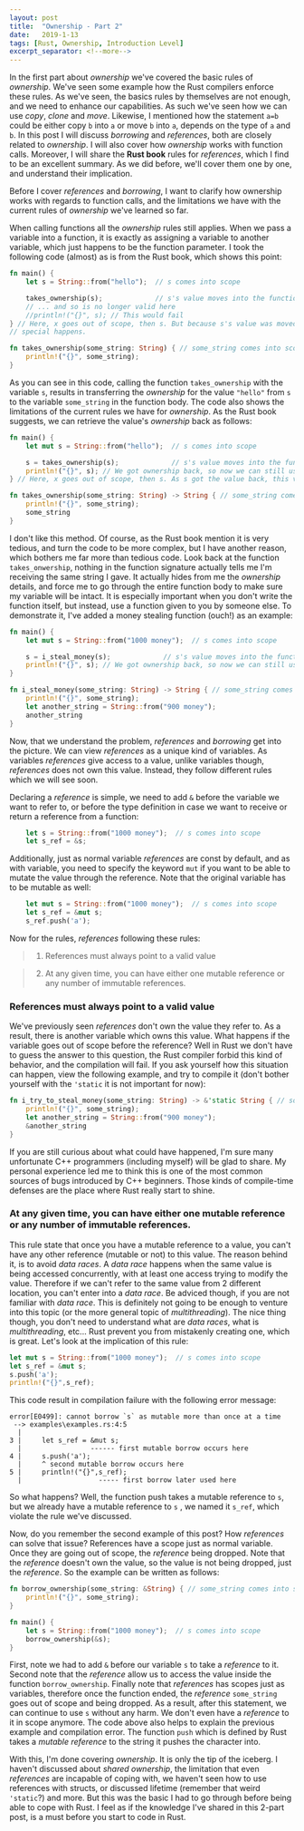 ```yaml
---
layout: post
title:  "Ownership - Part 2"
date:   2019-1-13
tags: [Rust, Ownership, Introduction Level]
excerpt_separator: <!--more-->
---
```


In the first part about *ownership* we've covered the basic rules of *ownership*. We've seen some example how the Rust compilers enforce these rules. As we've seen, the basics rules by themselves are not enough, and we need to enhance our capabilities. As such we've seen how we can use *copy*, *clone* and *move*. Likewise, I mentioned how the statement `a=b` could be either copy `b` into `a` or move `b` into `a`, depends on the type of `a` and `b`. In this post I will discuss *borrowing* and *references*, both are closely related to *ownership*. I will also cover how *ownership* works with function calls. Moreover, I will share the **Rust book** rules for *references*, which I find to be an excellent summary. As we did before, we'll cover them one by one, and understand their implication.
<!--more-->

Before I cover *references* and *borrowing*, I want to clarify how ownership works with regards to function calls, and the limitations we have with the current rules of *ownership* we've learned so far.

When calling functions all the *ownership* rules still applies. When we pass a variable into a function, it is exactly as assigning a variable to another variable, which just happens to be the function parameter. I took the following code (almost) as is from the Rust book, which shows this point:


```rust
fn main() {
    let s = String::from("hello");  // s comes into scope

    takes_ownership(s);             // s's value moves into the function...
    // ... and so is no longer valid here
    //println!("{}", s); // This would fail
} // Here, x goes out of scope, then s. But because s's value was moved, nothing
// special happens.

fn takes_ownership(some_string: String) { // some_string comes into scope
    println!("{}", some_string);
} 
``` 

As you can see in this code, calling the function `takes_ownership` with the variable `s`, results in transferring the *ownership* for the value `"hello"` from `s` to the variable `some_string` in the function body. The code also shows the limitations of the current rules we have for *ownership*. As the Rust book suggests, we can retrieve the value's *ownership* back as follows:

```rust
fn main() {
    let mut s = String::from("hello");  // s comes into scope

    s = takes_ownership(s);             // s's value moves into the function, but we get it back
    println!("{}", s); // We got ownership back, so now we can still use s
} // Here, x goes out of scope, then s. As s got the value back, this value will be dropped here.

fn takes_ownership(some_string: String) -> String { // some_string comes into scope
    println!("{}", some_string);
    some_string
} 
```

I don't like this method. Of course, as the Rust book mention it is very tedious, and turn the code to be more complex, but I have another reason, which bothers me far more than tedious code. Look back at the function `takes_onwership`, nothing in the function signature actually tells me I'm receiving the same string I gave. It actually hides from me the *ownership* details, and force me to go through the entire function body to make sure my variable will be intact. It is especially important when you don't write the function itself, but instead, use a function given to you by someone else. To demonstrate it, I've added a money stealing function (ouch!) as an example:

```rust
fn main() {
    let mut s = String::from("1000 money");  // s comes into scope

    s = i_steal_money(s);             // s's value moves into the function, but we get it back
    println!("{}", s); // We got ownership back, so now we can still use s
}

fn i_steal_money(some_string: String) -> String { // some_string comes into scope
    println!("{}", some_string);
    let another_string = String::from("900 money");
    another_string
} 
```

Now, that we understand the problem, *references* and *borrowing* get into the picture. We can view *references* as a unique kind of variables. As variables *references* give access to a value, unlike variables though, *references* does not own this value. Instead, they follow different rules which we will see soon.

Declaring a *reference* is simple, we need to add `&` before the variable we want to refer to, or before the type definition in case we want to receive or return a reference from a function:
```rust
    let s = String::from("1000 money");  // s comes into scope
    let s_ref = &s;
```

Additionally, just as normal variable *references* are const by default, and as with variable, you need to specify the keyword `mut` if you want to be able to mutate the value through the reference. Note that the original variable has to be mutable as well:

```rust
    let mut s = String::from("1000 money");  // s comes into scope
    let s_ref = &mut s;
    s_ref.push('a');
```

Now for the rules, *references* following these rules:

>1) References must always point to a valid value

>2) At any given time, you can have either one mutable reference or any number of immutable references.

### References must always point to a valid value
We've previously seen *references* don't own the value they refer to. As a result, there is another variable which owns this value. What happens if the variable goes out of scope before the reference? Well in Rust we don't have to guess the answer to this question, the Rust compiler forbid this kind of behavior, and the compilation will fail. If you ask yourself how this situation can happen, view the following example, and try to compile it (don't bother yourself with the `'static` it is not important for now):

```rust
fn i_try_to_steal_money(some_string: String) -> &'static String { // some_string comes into scope
    println!("{}", some_string);
    let another_string = String::from("900 money");
    &another_string
}
```

If you are still curious about what could have happened, I'm sure many unfortunate C++ programmers (including myself) will be glad to share. My personal experience led me to think this is one of the most common sources of bugs introduced by C++ beginners. Those kinds of compile-time defenses are the place where Rust really start to shine.

### At any given time, you can have either one mutable reference or any number of immutable references.

This rule state that once you have a mutable reference to a value, you can't have any other reference (mutable or not) to this value. The reason behind it, is to avoid *data races*. A *data race* happens when the same value is being accessed concurrently, with at least one access trying to modify the value. Therefore if we can't refer to the same value from 2 different location, you can't enter into a *data race*. Be adviced though, if you are not familiar with *data race*. This is definitely not going to be enough to venture into this topic (or the more general topic of *multithreading*). The nice thing though, you don't need to understand what are *data races*, what is *multithreading*, etc... Rust prevent you from mistakenly creating one, which is great. Let's look at the implication of this rule:

```rust
let mut s = String::from("1000 money");  // s comes into scope
let s_ref = &mut s;
s.push('a');
println!("{}",s_ref); 
```

This code result in compilation failure with the following error message:

```
error[E0499]: cannot borrow `s` as mutable more than once at a time
 --> examples\examples.rs:4:5
  |
3 |     let s_ref = &mut s;
  |                 ------ first mutable borrow occurs here
4 |     s.push('a');
  |     ^ second mutable borrow occurs here
5 |     println!("{}",s_ref);
  |                   ----- first borrow later used here
```

So what happens? Well, the function push takes a mutable reference to `s`, but we already have a mutable reference to `s` , we named it `s_ref`, which violate the rule we've discussed.

Now, do you remember the second example of this post? How *references* can solve that issue? References have a scope just as normal variable. Once they are going out of scope, the *reference* being dropped. Note that the *reference* doesn't own the value, so the value is not being dropped, just the *reference*. So the example can be written as follows:

```rust
fn borrow_ownership(some_string: &String) { // some_string comes into scope
    println!("{}", some_string);
}

fn main() {
    let s = String::from("1000 money");  // s comes into scope
    borrow_ownership(&s);
}
```

First, note we had to add `&` before our variable `s` to take a *reference* to it. Second note that the *reference* allow us to access the value inside the function `borrow_ownership`. Finally note that *references* has scopes just as variables, therefore once the function ended, the *reference* `some_string` goes out of scope and being dropped. As a result, after this statement, we can continue to use `s` without any harm. We don't even have a *reference* to it in scope anymore. The code above also helps to explain the previous example and compilation error. The function `push` which is defined by Rust takes a *mutable reference* to the string it pushes the character into.

With this, I'm done covering *ownership*. It is only the tip of the iceberg. I haven't discussed about *shared ownership*, the limitation that even *references* are incapable of coping with, we haven't seen how to use references with structs, or discussed lifetime (remember that weird `'static`?) and more. But this was the basic I had to go through before being able to cope with Rust. I feel as if the knowledge I've shared in this 2-part post, is a must before you start to code in Rust.